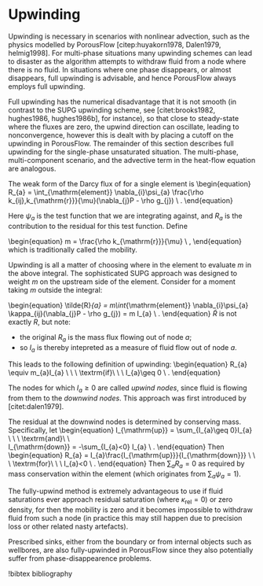 # Upwinding

Upwinding is necessary in scenarios with nonlinear advection, such as the
physics modelled by PorousFlow [citep:huyakorn1978, Dalen1979, helmig1998]. For
multi-phase situations many upwinding schemes can lead to disaster as the
algorithm attempts to withdraw fluid from a node where there is no fluid.  In
situations where one phase disappears, or almost disappears, full upwinding is
advisable, and hence PorousFlow always employs full upwinding.

Full upwinding has the numerical disadvantage that it is not smooth (in contrast
to the SUPG upwinding scheme, see  [citet:brooks1982, hughes1986, hughes1986b],
for instance), so that close to steady-state where the fluxes are zero, the
upwind direction can oscillate, leading to nonconvergence, however this is dealt
with by placing a cutoff on the upwinding in PorousFlow. The remainder of this
section describes full upwinding for the single-phase unsaturated situation.
The multi-phase, multi-component scenario, and the advective term in the
heat-flow equation are analogous.

The weak form of the Darcy flux of for a single element is
\begin{equation}
R_{a} = \int_{\mathrm{element}} \nabla_{i}\psi_{a}
\frac{\rho k_{ij}\,k_{\mathrm{r}}}{\mu}(\nabla_{j}P - \rho
g_{j})  \ .
\end{equation}

Here $\psi_{a}$ is the test function that we are integrating against, and
$R_{a}$ is the contribution to the residual for this test function.  Define

\begin{equation}
m = \frac{\rho k_{\mathrm{r}}}{\mu} \ ,
\end{equation}
which is traditionally called the mobility.

Upwinding is all a matter of choosing where in the element to evaluate $m$ in
the above integral.  The sophisticated SUPG approach was designed to weight $m$
on the upstream side of the element.  Consider for a moment taking $m$ outside
the integral:

\begin{equation}
\tilde{R}_{a} = m\int_{\mathrm{element}} \nabla_{i}\psi_{a}
\kappa_{ij}(\nabla_{j}P - \rho
g_{j}) = m I_{a} \ .
\end{equation}
$\tilde{R}$ is not exactly $R$, but note:

- the original $R_{a}$ is the mass flux flowing out of node $a$;
- so $I_{a}$ is thereby intepreted as a measure of fluid flow out of
  node $a$.

This leads to the following definition of upwinding:
\begin{equation}
R_{a} \equiv m_{a}I_{a} \ \ \ \textrm{if}\ \ \ I_{a}\geq 0 \ .
\end{equation}

The nodes for which $I_{a}\geq 0$ are called *upwind nodes*, since fluid is
flowing from them to the *downwind nodes*.  This approach was first introduced
by [citet:dalen1979].

The residual at the downwind nodes is determined by conserving mass.
Specifically, let
\begin{equation}
I_{\mathrm{up}} = \sum_{I_{a}\geq 0}I_{a} \ \ \ \textrm{and}\ \ \
I_{\mathrm{down}} = -\sum_{I_{a}<0} I_{a} \ .
\end{equation}
Then
\begin{equation}
R_{a} = I_{a}\frac{I_{\mathrm{up}}}{I_{\mathrm{down}}}
\ \ \ \textrm{for}\ \ \ I_{a}<0 \ .
\end{equation}
Then $\sum_{a} R_{a} = 0$ as required by mass conservation within the element (which originates from $\sum_{a} \psi_{a} = 1$).

The fully-upwind method is extremely advantageous to use if fluid saturations
ever approach residual saturation (where $\kappa_{\mathrm{rel}}=0$) or zero
density, for then the mobility is zero and it becomes impossible to withdraw
fluid from such a node (in practice this may still happen due to precision loss
or other related nasty artefacts).

Prescribed sinks, either from the boundary or from internal objects such as
wellbores, are also fully-upwinded in PorousFlow since they also potentially
suffer from phase-disappearence problems.


!bibtex bibliography
